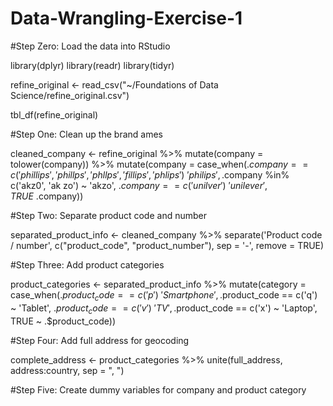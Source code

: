 # Data-Wrangling-Exercise-1

#Step Zero: Load the data into RStudio

library(dplyr)
library(readr)
library(tidyr)

refine_original <- read_csv("~/Foundations of Data Science/refine_original.csv")

tbl_df(refine_original)

#Step One: Clean up the brand ames

cleaned_company <- refine_original %>% mutate(company = tolower(company)) %>% mutate(company = case_when(.$company == c('phillips', 'phillps', 'phllps', 'fillips', 'phlips') ~ 'philips', .$company %in% c('akz0', 'ak zo') ~ 'akzo', .$company == c('unilver') ~ 'unilever', TRUE ~ .$company))

#Step Two: Separate product code and number

separated_product_info <- cleaned_company %>% separate('Product code / number', c("product_code", "product_number"), sep = '-', remove = TRUE)

#Step Three: Add product categories

product_categories <- separated_product_info %>% mutate(category = case_when(.$product_code == c('p') ~ 'Smartphone', .$product_code == c('q') ~ 'Tablet', .$product_code == c('v') ~ 'TV', .$product_code == c('x') ~ 'Laptop', TRUE ~ .$product_code))

#Step Four: Add full address for geocoding

complete_address <- product_categories %>% unite(full_address, address:country, sep = ", ")

#Step Five: Create dummy variables for company and product category
